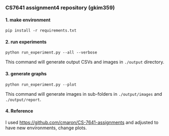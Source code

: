 ### CS7641 assignment4 repository (gkim359)

#### 1. make environment
```
pip install -r requirements.txt
```

#### 2. run experiments

```
python run_experiment.py --all --verbose
```

This command will generate output CSVs and images in `./output` directory.

#### 3. generate graphs

```
python run_experiment.py --plot
```

This command will generate images in sub-folders in `./output/images` and `./output/report`.

#### 4. Reference

I used https://github.com/cmaron/CS-7641-assignments and adjusted to have new environments, change plots.


